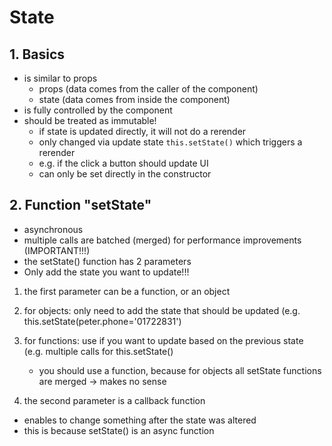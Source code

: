 # State

## 1. Basics

- is similar to props
  - props (data comes from the caller of the component)
  - state (data comes from inside the component)
- is fully controlled by the component
- should be treated as immutable!
  - if state is updated directly, it will not do a rerender
  - only changed via update state `this.setState()` which triggers a rerender
  - e.g. if the click a button should update UI
  - can only be set directly in the constructor

## 2. Function "setState"

- asynchronous
- multiple calls are batched (merged) for performance improvements (IMPORTANT!!!)
- the setState() function has 2 parameters
- Only add the state you want to update!!!

1. the first parameter can be a function, or an object
1. for objects: only need to add the state that should be updated (e.g. this.setState(peter.phone='01722831')
1. for functions: use if you want to update based on the previous state (e.g. multiple calls for this.setState()


    * you should use a function, because for objects all setState functions are merged -> makes no sense

2. the second parameter is a callback function

- enables to change something after the state was altered
- this is because setState() is an async function
